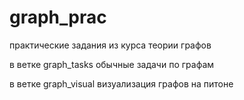 # graph_prac
практические задания из курса теории графов

в ветке graph_tasks обычные задачи по графам

в ветке graph_visual визуализация графов на питоне
